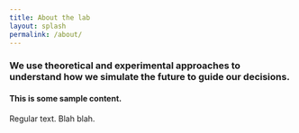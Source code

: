 ```yaml
---
title: About the lab
layout: splash
permalink: /about/
---
```


<h3>
	We use theoretical and experimental approaches to understand how we simulate the future to guide our decisions.
</h3>

<h4>
	This is some sample content.
</h4>

Regular text. Blah blah.